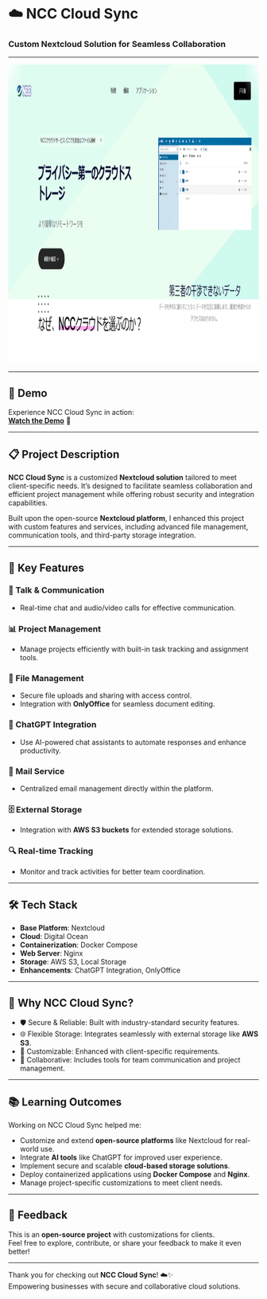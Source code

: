# ☁️ NCC Cloud Sync  
### Custom Nextcloud Solution for Seamless Collaboration  

---  
<p align="center">
  <img 
    src="https://github.com/tanvirhasan2019/Project-Documentation/blob/main/ncc-cloud/images/ncc-cloud.png?raw=true" 
    alt="NCC Cloud Sync" 
    height="600"
  />
</p>  

---

## 🎥 Demo  

Experience NCC Cloud Sync in action:  
[**Watch the Demo**](https://youtu.be/demo-video-link) 👀  

---

## 📋 Project Description  

**NCC Cloud Sync** is a customized **Nextcloud solution** tailored to meet client-specific needs. It’s designed to facilitate seamless collaboration and efficient project management while offering robust security and integration capabilities.  

Built upon the open-source **Nextcloud platform**, I enhanced this project with custom features and services, including advanced file management, communication tools, and third-party storage integration.

---

## 🚀 Key Features  

### 💬 Talk & Communication  
- Real-time chat and audio/video calls for effective communication.  

### 📊 Project Management  
- Manage projects efficiently with built-in task tracking and assignment tools.  

### 📁 File Management  
- Secure file uploads and sharing with access control.  
- Integration with **OnlyOffice** for seamless document editing.  

### 🧠 ChatGPT Integration  
- Use AI-powered chat assistants to automate responses and enhance productivity.  

### 📧 Mail Service  
- Centralized email management directly within the platform.  

### 🗄️ External Storage  
- Integration with **AWS S3 buckets** for extended storage solutions.  

### 🔍 Real-time Tracking  
- Monitor and track activities for better team coordination.  

---

## 🛠️ Tech Stack  

- **Base Platform**: Nextcloud  
- **Cloud**: Digital Ocean  
- **Containerization**: Docker Compose  
- **Web Server**: Nginx  
- **Storage**: AWS S3, Local Storage  
- **Enhancements**: ChatGPT Integration, OnlyOffice  

---

## 🌟 Why NCC Cloud Sync?  

- 🛡️ Secure & Reliable: Built with industry-standard security features.  
- 🌐 Flexible Storage: Integrates seamlessly with external storage like **AWS S3**.  
- 🔧 Customizable: Enhanced with client-specific requirements.  
- 🤝 Collaborative: Includes tools for team communication and project management.  

---

## 📚 Learning Outcomes  

Working on NCC Cloud Sync helped me:  
- Customize and extend **open-source platforms** like Nextcloud for real-world use.  
- Integrate **AI tools** like ChatGPT for improved user experience.  
- Implement secure and scalable **cloud-based storage solutions**.  
- Deploy containerized applications using **Docker Compose** and **Nginx**.  
- Manage project-specific customizations to meet client needs.  

---

## 🤝 Feedback  

This is an **open-source project** with customizations for clients.  
Feel free to explore, contribute, or share your feedback to make it even better!  

---

Thank you for checking out **NCC Cloud Sync**! ☁️✨  
Empowering businesses with secure and collaborative cloud solutions.  
